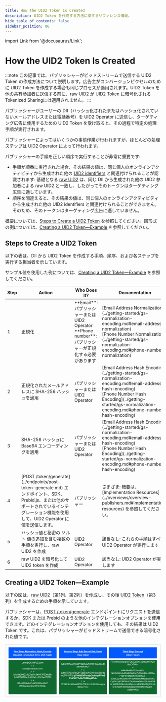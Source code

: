 ```yaml
---
title: How the UID2 Token Is Created
description: UID2 Token を作成する方法に関するリファレンス情報。
hide_table_of_contents: false
sidebar_position: 06
---
```


import Link from '@docusaurus/Link';

# How the UID2 Token Is Created

:::note
この記事では、パブリッシャーがビッドストリームで送信する UID2 Token の作成方法について説明します。広告主がコンバージョンピクセルのために UID2 Token を作成する場合も同じプロセスが適用されます。UID2 Token を他の共有参加者に送信する前に、raw UID2 が UID2 Token に暗号化される <Link href="../ref-info/glossary-uid#gl-tokenized-sharing">Tokenized Sharing</Link>には適用されません。
:::

パブリッシャーがユーザーの <Link href="../ref-info/glossary-uid#gl-dii">DII</Link>（ハッシュ化されたまたはハッシュ化されていないメールアドレスまたは電話番号）を UID2 <Link href="../ref-info/glossary-uid#gl-operator">Operator</Link> に送信し、ターゲティング広告に使用するための UID2 Token を受け取ると、その過程で特定の処理手順が実行されます。

パブリッシャーによってはいくつかの事前作業が行われますが、ほとんどの処理ステップは UID2 Operator によって行われます。

パブリッシャーの手順を正しい順序で実行することが非常に重要です:
- 手順が順番に実行された場合、その結果の値は、同じ個人のオンラインアクティビティから生成された他の [UID2 identifiers](../intro.md#uid2-identifier-types) と関連付けられることが認識されます: 基礎となる [raw UID2](../ref-info/glossary-uid.md#gl-raw-uid2) は、同じ DII から生成された他の UID2 参加者による raw UID2 と一致し、したがってそのトークンはターゲティング広告に適しています。
- 順序を間違えると、その結果の値は、同じ個人のオンラインアクティビティから生成された他の UID2 identifiers と関連付けられることができません。そのため、そのトークンはターゲティング広告に適していません。

概要については、[Steps to Create a UID2 Token](#steps-to-create-a-uid2-token) を参照してください。図形式の例については、[Creating a UID2 Token&#8212;Example](#creating-a-uid2-tokenexample) を参照してください。

## Steps to Create a UID2 Token

以下の表は、DII から UID2 Token を作成する手順、順序、および各ステップを実行する担当者を示しています。

サンプル値を使用した例については、[Creating a UID2 Token&#8212;Example](#creating-a-uid2-tokenexample) を参照してください。

<table width="100%">
  <thead>
    <tr>
      <th width="5%">Step</th>
      <th width="35%">Action</th>
      <th width="30%">Who Does It?</th>
      <th width="35%">Documentation</th>
    </tr>
  </thead>
  <tbody>
    <tr>
      <td>1</td>
      <td><Link href="../ref-info/glossary-uid#gl-normalize">正規化</Link></td>
      <td>**Email**: パブリッシャーまたは UID2 Operator<br/>**Phone number**: パブリッシャーが正規化する必要があります</td>
      <td>[Email Address Normalization](../getting-started/gs-normalization-encoding.md#email-address-normalization)<br/>[Phone Number Normalization](../getting-started/gs-normalization-encoding.md#phone-number-normalization)</td>
    </tr>
    <tr>
      <td>2</td>
      <td>正規化されたメールアドレスに <Link href="../ref-info/glossary-uid#gl-sha-256">SHA-256</Link> ハッシュを適用</td>
      <td>パブリッシャーまたは UID2 Operator</td>
      <td>[Email Address Hash Encoding](../getting-started/gs-normalization-encoding.md#email-address-hash-encoding)<br/>[Phone Number Hash Encoding](../getting-started/gs-normalization-encoding.md#phone-number-hash-encoding)</td>
    </tr>
    <tr>
      <td>3</td>
      <td>SHA-256 ハッシュに Base64 エンコーディングを適用</td>
      <td>パブリッシャーまたは UID2 Operator</td>
      <td>[Email Address Hash Encoding](../getting-started/gs-normalization-encoding.md#email-address-hash-encoding)<br/>[Phone Number Hash Encoding](../getting-started/gs-normalization-encoding.md#phone-number-hash-encoding)</td>
    </tr>
    <tr>
      <td>4</td>
      <td>[POST&nbsp;/token/generate](../endpoints/post-token-generate.md) エンドポイント、SDK、Prebid.js、または他のサポートされているインテグレーション機能を使用して、UID2 Operator に値を送信します。</td>
      <td>パブリッシャー</td>
      <td>さまざま: 概要は、[Implementation Resources](../overviews/overview-publishers.md#implementation-resources) を参照してください。</td>
    </tr>
     <tr>
      <td>5</td>
      <td>ハッシュ値と秘密の <Link href="../ref-info/glossary-uid#gl-salt">ソルト</Link> 値の追加を含む複数の手順を実行し、raw UID2 を作成</td>
      <td>UID2 Operator</td>
      <td>該当なし: これらの手順はすべて UID2 Operator が実行します</td>
    </tr>
     <tr>
      <td>6</td>
      <td>raw UID2 を暗号化して UID2 token を作成</td>
      <td>UID2 Operator</td>
      <td>該当なし: UID2 Operator が実行します</td>
    </tr>
 </tbody>
</table>

## Creating a UID2 Token&#8212;Example

以下の図は、[raw UID2](../ref-info/glossary-uid.md#gl-raw-uid2)（第1列、第2列）を作成し、その後 [UID2 Token](../ref-info/glossary-uid.md#gl-uid2-token)（第3列）を作成するための手順を示しています。

パブリッシャーは、[POST&nbsp;/token/generate](../endpoints/post-token-generate.md) エンドポイントにリクエストを送信するか、SDK または Prebid のような他のインテグレーションオプションを使用できます。どのインテグレーションオプションを使用しても、その結果は UID2 Token です。これは、パブリッシャーがビッドストリームで送信できる暗号化された値です。

![Sequential steps for creating a UID2](images/HowUID2Created_UID2ImplementationPlaybook.jpg)

